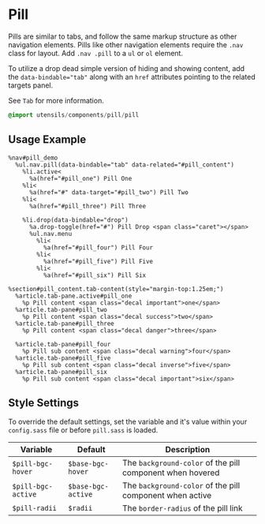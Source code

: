 
# Pill
Pills are similar to tabs, and follow the same markup structure as other
navigation elements. Pills like other navigation elements require the
`.nav` class for layout. Add `.nav .pill` to a `ul` or `ol` element.

To utilize a drop dead simple version of hiding and showing content, add
the `data-bindable="tab"` along with an `href` attributes pointing to
the related targets panel.

See `Tab` for more information.

```sass
@import utensils/components/pill/pill
```

## Usage Example

<!--~ markup/pill.html.haml -->
```haml
%nav#pill_demo
  %ul.nav.pill(data-bindable="tab" data-related="#pill_content")
    %li.active<
      %a(href="#pill_one") Pill One
    %li<
      %a(href="#" data-target="#pill_two") Pill Two
    %li<
      %a(href="#pill_three") Pill Three

    %li.drop(data-bindable="drop")
      %a.drop-toggle(href="#") Pill Drop <span class="caret"></span>
      %ul.nav.menu
        %li<
          %a(href="#pill_four") Pill Four
        %li<
          %a(href="#pill_five") Pill Five
        %li<
          %a(href="#pill_six") Pill Six

%section#pill_content.tab-content(style="margin-top:1.25em;")
  %article.tab-pane.active#pill_one
    %p Pill content <span class="decal important">one</span>
  %article.tab-pane#pill_two
    %p Pill content <span class="decal success">two</span>
  %article.tab-pane#pill_three
    %p Pill content <span class="decal danger">three</span>

  %article.tab-pane#pill_four
    %p Pill sub content <span class="decal warning">four</span>
  %article.tab-pane#pill_five
    %p Pill sub content <span class="decal inverse">five</span>
  %article.tab-pane#pill_six
    %p Pill sub content <span class="decal important">six</span>
```
<!-- end -->

## Style Settings
To override the default settings, set the variable and it's value
within your `config.sass` file or before `pill.sass` is loaded.

Variable           | Default            | Description
------------------ | ------------------ | -------------------------------------------
`$pill-bgc-hover`  | `$base-bgc-hover`  | The `background-color` of the pill component when hovered
`$pill-bgc-active` | `$base-bgc-active` | The `background-color` of the pill component when active
`$pill-radii`      | `$radii`           | The `border-radius` of the pill link


